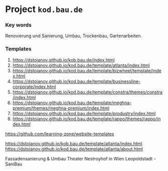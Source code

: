 # Project `kod.bau.de`

### Key words

Renovierung und Sanierung, Umbau,  Trockenbau, Gartenarbeiten.




### Templates
1. https://dstoianov.github.io/kob.bau.de/index.html
1. https://dstoianov.github.io/kod.bau.de/template/atlanta/index.html
1. https://dstoianov.github.io/kod.bau.de/template/bizwheel/template/index.html
1. https://dstoianov.github.io/kod.bau.de/template/businessline-corporate/index.html
1. https://dstoianov.github.io/kod.bau.de/template/constra/themes/constra/index.html
1. https://dstoianov.github.io/kod.bau.de/template/meghna-premium/themes/meghna-premium/index.html
1. https://dstoianov.github.io/kod.bau.de/template/produstry/index.html
1. https://dstoianov.github.io/kod.bau.de/template/rappo/themes/rappo/index.html


https://github.com/learning-zone/website-templates


https://dstoianov.github.io/kob.bau.de/template/atlanta/index.html
https://dstoianov.github.io/kod.bau.de/template/atlanta/about.html






Fassadensanierung & Umbau Theater Nestroyhof in Wien Leopoldstadt - SaniBau


<script type="text/javascript" id="google_gtagjs-js-after">
	window.dataLayer = window.dataLayer || [];function gtag(){dataLayer.push(arguments);}
	gtag('set', 'linker', {"domains":["www.aaaa.com"]} );
	gtag("js", new Date());
	gtag("set", "developer_id.dZTNiMT", true);
	gtag("config", "UA-201aaaaa", {"anonymize_ip":true});
	gtag("config", "G-0GCY8xxxx");
</script>



